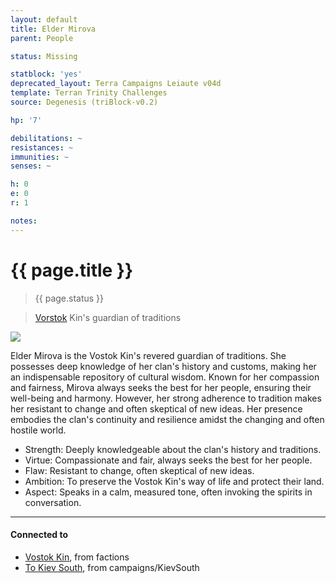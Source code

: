 ```yaml
---
layout: default
title: Elder Mirova
parent: People

status: Missing

statblock: 'yes'
deprecated_layout: Terra Campaigns Leiaute v04d
template: Terran Trinity Challenges
source: Degenesis (triBlock-v0.2)

hp: '7'

debilitations: ~
resistances: ~
immunities: ~
senses: ~

h: 0
e: 0
r: 1

notes: 
---
```


# {{ page.title }}

> {{ page.status }}

> [Vorstok](../factions/Vorstok.md) Kin's guardian of traditions

![](https://i.imgur.com/GjAvGPx.png)

Elder Mirova is the Vostok Kin's revered guardian of traditions. She possesses deep knowledge of her clan's history and customs, making her an indispensable repository of cultural wisdom. Known for her compassion and fairness, Mirova always seeks the best for her people, ensuring their well-being and harmony. However, her strong adherence to tradition makes her resistant to change and often skeptical of new ideas. Her presence embodies the clan's continuity and resilience amidst the changing and often hostile world.

- Strength: Deeply knowledgeable about the clan's history and traditions.
- Virtue: Compassionate and fair, always seeks the best for her people.
- Flaw: Resistant to change, often skeptical of new ideas.
- Ambition: To preserve the Vostok Kin's way of life and protect their land.
- Aspect: Speaks in a calm, measured tone, often invoking the spirits in conversation.

---
#### Connected to

<!-- QueryToSerialize: LIST without ID "["+ title + "](https://terra-campaigns.github.io/"+ regexreplace(file.path, ".md", "") + ")" + ", from " + regexreplace(file.folder, "degenesis/", "") FROM ([[]]) OR outgoing([[]]) WHERE file.name != this.file.name SORT file.folder DESC -->
<!-- SerializedQuery: LIST without ID "["+ title + "](https://terra-campaigns.github.io/"+ regexreplace(file.path, ".md", "") + ")" + ", from " + regexreplace(file.folder, "degenesis/", "") FROM ([[]]) OR outgoing([[]]) WHERE file.name != this.file.name SORT file.folder DESC -->
- [Vostok Kin](https://terra-campaigns.github.io/degenesis/factions/Vorstok), from factions
- [To Kiev South](https://terra-campaigns.github.io/degenesis/campaigns/KievSouth/index), from campaigns/KievSouth
<!-- SerializedQuery END -->

